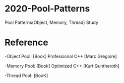 # 2020-Pool-Patterns
Pool Patterns(Object, Memory, Thread) Study

# Reference
  -Object Pool: [Book] Professional C++ [Marc Gregoire]
  
  -Memory Pool: [Book] Optimized C++ [Kurt Guntheroth]
  
  -Thread Pool: [BooK]
